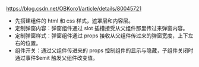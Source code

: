 https://blog.csdn.net/OBKoro1/article/details/80045721

- 先搭建组件的 html 和 css 样式，遮罩层和内容层。
- 定制弹窗内容：弹窗组件通过 slot 插槽接受从父组件那里传过来弹窗内容。
- 定制弹窗样式：弹窗组件通过 props 接收从父组件传过来的弹窗宽度，上下左右的位置。
- 组件开关：通过父组件传进来的 props 控制组件的显示与隐藏，子组件关闭时通过事件$emit 触发父组件改变值。

